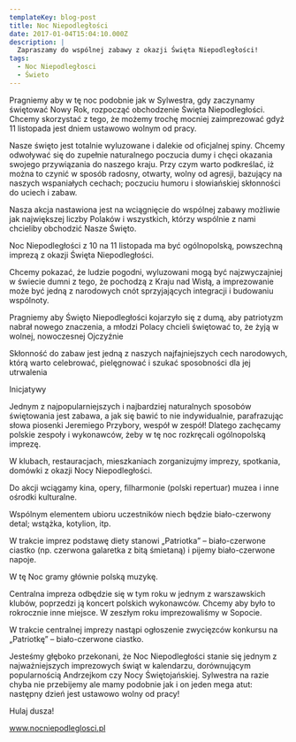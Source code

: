 ```yaml
---
templateKey: blog-post
title: Noc Niepodległości
date: 2017-01-04T15:04:10.000Z
description: |
  Zapraszamy do wspólnej zabawy z okazji Święta Niepodległości!
tags:
  - Noc Niepodległosci
  - Świeto
---
```

Pragniemy aby w tę noc podobnie jak w Sylwestra, gdy zaczynamy świętować Nowy Rok, rozpocząć obchodzenie Święta Niepodległości. Chcemy skorzystać z tego, że możemy trochę mocniej zaimprezować gdyż 11 listopada jest dniem ustawowo wolnym od pracy.



Nasze święto jest totalnie wyluzowane i dalekie od oficjalnej spiny. Chcemy odwoływać się do zupełnie naturalnego poczucia dumy i chęci okazania swojego przywiązania do naszego kraju. Przy czym warto podkreślać, iż można to czynić w sposób radosny, otwarty, wolny od agresji, bazujący na naszych wspaniałych cechach; poczuciu humoru i słowiańskiej skłonności do uciech i zabaw.

Nasza akcja nastawiona jest na wciągnięcie do wspólnej zabawy możliwie jak największej liczby Polaków i wszystkich, którzy wspólnie z nami chcieliby obchodzić Nasze Święto.

Noc Niepodległości z 10 na 11 listopada ma być ogólnopolską, powszechną imprezą z okazji Święta Niepodległości.

Chcemy pokazać, że ludzie pogodni, wyluzowani mogą być najzwyczajniej w świecie dumni z tego, że pochodzą z Kraju nad Wisłą, a imprezowanie może być jedną z narodowych cnót sprzyjających integracji i budowaniu wspólnoty.

Pragniemy aby Święto Niepodległości kojarzyło się z dumą, aby patriotyzm nabrał nowego znaczenia, a młodzi Polacy chcieli świętować to, że żyją w wolnej, nowoczesnej Ojczyźnie

Skłonność do zabaw jest jedną z naszych najfajniejszych cech narodowych, którą warto celebrować, pielęgnować i szukać sposobności dla jej utrwalenia

Inicjatywy



Jednym z najpopularniejszych i najbardziej naturalnych sposobów świętowania jest zabawa, a jak się bawić to nie indywidualnie, parafrazując słowa piosenki Jeremiego Przybory, wespół w zespół! Dlatego zachęcamy polskie zespoły i wykonawców, żeby w tę noc rozkręcali ogólnopolską imprezę.

W klubach, restauracjach, mieszkaniach zorganizujmy imprezy, spotkania, domówki z okazji Nocy Niepodległości.

Do akcji wciągamy kina, opery, filharmonie (polski repertuar) muzea i inne ośrodki kulturalne.

Wspólnym elementem ubioru uczestników niech będzie biało-czerwony detal; wstążka, kotylion, itp.

W trakcie imprez podstawę diety stanowi „Patriotka” – biało-czerwone ciastko (np. czerwona galaretka z bitą śmietaną) i pijemy biało-czerwone napoje.

W tę Noc gramy głównie polską muzykę.

Centralna impreza odbędzie się w tym roku w jednym z warszawskich klubów, poprzedzi ją koncert polskich wykonawców. Chcemy aby było to rokrocznie inne miejsce. W zeszłym roku imprezowaliśmy w Sopocie.

W trakcie centralnej imprezy nastąpi ogłoszenie zwycięzców konkursu na „Patriotkę” – biało-czerwone ciastko.

Jesteśmy głęboko przekonani, że Noc Niepodległości stanie się jednym z najważniejszych imprezowych świąt w kalendarzu, dorównującym popularnością Andrzejkom czy Nocy Świętojańskiej. Sylwestra na razie chyba nie przebijemy ale mamy podobnie jak i on jeden mega atut: następny dzień jest ustawowo wolny od pracy!

Hulaj dusza!

www.nocniepodleglosci.pl
